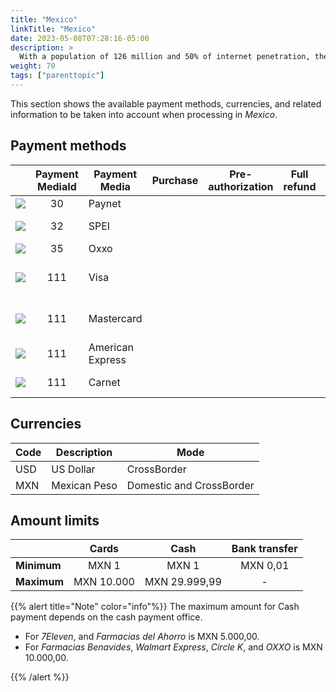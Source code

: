 ```yaml
---
title: "Mexico"
linkTitle: "Mexico"
date: 2023-05-08T07:28:16-05:00
description: >
  With a population of 126 million and 50% of internet penetration, the eCommerce in _**Mexico**_ has exploded in recent years. This trend is expected to continue in the coming years, with an increase in the adoption of financial technologies and the improvement of electronic payment infrastructure in the country.
weight: 70
tags: ["parenttopic"]
---
```


This section shows the available payment methods, currencies, and related information to be taken into account when processing in _Mexico_.

## Payment methods

| |Payment MediaId | Payment Media | Purchase | Pre-authorization | Full refund | Partial Refund | Type | Flow |
|-----|:---:|---|:---:|:---:|:---:|:---:|-----|-----|
| <img src="https://s3.amazonaws.com/gateway.test.bamboopayment.com/payment-method-logos/OpenPay_PhysicalNetwork.png" style="" /> | 30 | Paynet | <img src="/assets/check_mark_64.png" width="15px"/> | <img src="/assets/x_mark_64.png" width="15px"/> | <img src="/assets/x_mark_64.png" width="15px"/> | <img src="/assets/x_mark_64.png" width="15px"/> | Cash | API |
| <img src="https://s3.amazonaws.com/gateway.test.bamboopayment.com/payment-method-logos/BankTransfer.png" style="" /> | 32 | SPEI | <img src="/assets/check_mark_64.png" width="15px"/> | <img src="/assets/x_mark_64.png" width="15px"/> | <img src="/assets/x_mark_64.png" width="15px"/> | <img src="/assets/x_mark_64.png" width="15px"/> | Bank Transfer | API |
| <img src="https://s3.amazonaws.com/gateway.test.bamboopayment.com/payment-method-logos/Oxxo_PhysicalNetwork.png" style="" /> | 35 | Oxxo | <img src="/assets/check_mark_64.png" width="15px"/> | <img src="/assets/x_mark_64.png" width="15px"/> | <img src="/assets/x_mark_64.png" width="15px"/> | <img src="/assets/x_mark_64.png" width="15px"/> | Cash | API |
| <img src="https://s3.amazonaws.com/gateway.test.bamboopayment.com/payment-method-logos/Visa_CreditCard.png" style="" /> | 111 | Visa | <img src="/assets/check_mark_64.png" width="15px"/> | <img src="/assets/x_mark_64.png" width="15px"/> | <img src="/assets/x_mark_64.png" width="15px"/> | <img src="/assets/x_mark_64.png" width="15px"/> | Credit & Debit Card | Redirect |
| <img src="https://s3.amazonaws.com/gateway.test.bamboopayment.com/payment-method-logos/MasterCard_CreditCard.png" style="" /> | 111 | Mastercard | <img src="/assets/check_mark_64.png" width="15px"/> | <img src="/assets/x_mark_64.png" width="15px"/> | <img src="/assets/x_mark_64.png" width="15px"/> | <img src="/assets/x_mark_64.png" width="15px"/> | Credit & Debit Card| Redirect |
| <img src="https://s3.amazonaws.com/gateway.test.bamboopayment.com/payment-method-logos/AmericanExpress_CreditCard.png" style="" /> | 111 | American Express | <img src="/assets/check_mark_64.png" width="15px"/> | <img src="/assets/x_mark_64.png" width="15px"/> | <img src="/assets/x_mark_64.png" width="15px"/> | <img src="/assets/x_mark_64.png" width="15px"/> | Credit Card | Redirect |
| <img src="https://s3.amazonaws.com/gateway.test.bamboopayment.com/payment-method-logos/Carnet_CreditCard.png" style="" /> | 111 | Carnet | <img src="/assets/check_mark_64.png" width="15px"/> | <img src="/assets/x_mark_64.png" width="15px"/> | <img src="/assets/x_mark_64.png" width="15px"/> | <img src="/assets/x_mark_64.png" width="15px"/> | Credit Card | Redirect |

## Currencies

| Code | Description  | Mode                     |
|------|--------------|--------------------------|
| USD  | US Dollar    | CrossBorder              |
| MXN  | Mexican Peso | Domestic and CrossBorder |

## Amount limits

|  | Cards | Cash | Bank transfer |
|---|:---:|:---:|:---:|
| **Minimum** | MXN 1 | MXN 1 | MXN 0,01 |
| **Maximum** | MXN 10.000 | MXN 29.999,99 | - |

{{% alert title="Note" color="info"%}}
The maximum amount for Cash payment depends on the cash payment office.
* For _7Eleven_, and _Farmacias del Ahorro_ is MXN 5.000,00.
* For _Farmacias Benavides_, _Walmart Express_, _Circle K_, and _OXXO_ is MXN 10.000,00.

{{% /alert %}}